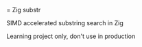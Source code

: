 = Zig substr

SIMD accelerated substring search in Zig

Learning project only, don't use in production